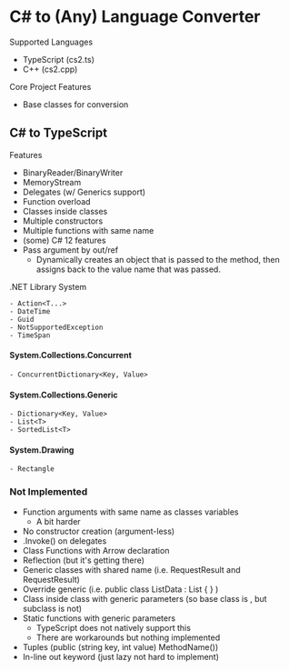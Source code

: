 # C# to (Any) Language Converter

Supported Languages
- TypeScript (cs2.ts)
- C++ (cs2.cpp)

Core Project Features
- Base classes for conversion


## C# to TypeScript

Features
- BinaryReader/BinaryWriter
- MemoryStream
- Delegates (w/ Generics support)
- Function overload
- Classes inside classes
- Multiple constructors
- Multiple functions with same name
- (some) C# 12 features
- Pass argument by out/ref 
    - Dynamically creates an object that is passed to the method, then assigns back to the value name that was passed. 

.NET Library System

    - Action<T...>
    - DateTime
    - Guid
    - NotSupportedException
    - TimeSpan
#### System.Collections.Concurrent
    - ConcurrentDictionary<Key, Value>
#### System.Collections.Generic
    - Dictionary<Key, Value>
    - List<T>
    - SortedList<T>
#### System.Drawing
    - Rectangle

### Not Implemented
- Function arguments with same name as classes variables
    - A bit harder
- No constructor creation (argument-less)
- .Invoke() on delegates
- Class Functions with Arrow declaration
- Reflection (but it's getting there)
- Generic classes with shared name (i.e. RequestResult and RequestResult<T>)
- Override generic (i.e. public class ListData : List<Data> { } )
- Class inside class with generic parameters (so base class is <T>, but subclass is not)
- Static functions with generic parameters
    - TypeScript does not natively support this
    - There are workarounds but nothing implemented
- Tuples (public (string key, int value) MethodName())
- In-line out keyword (just lazy not hard to implement)
